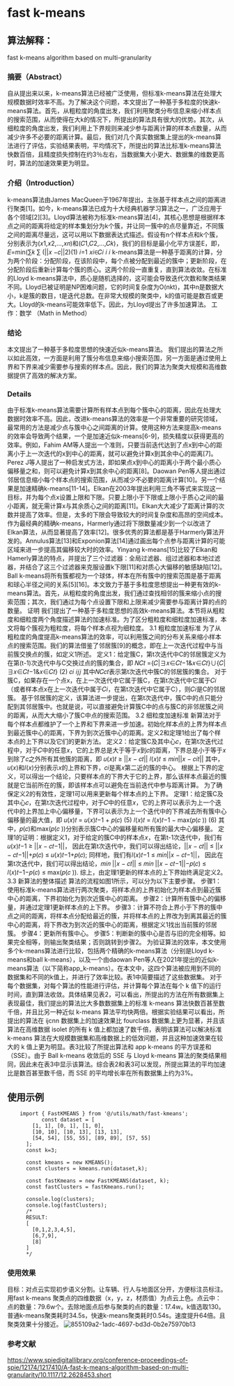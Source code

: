 # fast k-means
## 算法解释：
fast k-means algorithm based on multi-granularity
### 摘要（Abstract）
自从提出来以来，k-means算法已经被广泛使用，但标准k-means算法在处理大规模数据时效率不高。为了解决这个问题，本文提出了一种基于多粒度的快速k-means算法。首先，从粗粒度的角度出发，我们利用聚类分布信息来缩小样本点的搜索范围，从而使得在大k的情况下，所提出的算法具有很大的优势。其次，从细粒度的角度出发，我们利用上下界规则来减少参与距离计算的样本点数量，从而减少许多不必要的距离计算。最后，我们对几个真实数据集上提出的k-means算法进行了评估，实验结果表明，平均情况下，所提出的算法比标准k-means算法快数百倍，且精度损失控制在约3％左右，当数据集大小更大、数据集的维数更高时，算法的加速效果更为明显。
### 介绍（Introduction）
k-means算法由James MacQueen于1967年提出，主张基于样本点之间的距离进行聚类[1]。如今，k-means算法已成为十大经典机器学习算法之一，广泛应用于各个领域[2][3]。Lloyd算法被称为标准k-means算法[4]，其核心思想是根据样本点之间的距离将给定的样本集划分为k个簇，并让同一簇中的点尽量靠近，不同簇之间的距离尽量远，这可以用以下数据表达式描述。假设有n个样本点和k个簇，分别表示为(𝑥1,𝑥2,...,𝑥𝑛)和(𝐶1,𝐶2,...,𝐶𝑘)，我们的目标是最小化平方误差E，即， 𝐸=min⁡(∑𝑘 ∑ (||𝑥 −𝑐||2)(1) 𝑖=1 𝑥𝑖∈𝐶𝑖 𝑖 𝑖 k-means算法是一种基于距离的计算，分为两个阶段：分配阶段，在该阶段中，每个点被分配到最近的簇中；更新阶段，在分配阶段后重新计算每个簇的质心。这两个阶段一直重复，直到算法收敛。在标准的Lloyd k-means算法中，质心是随机选择的，这可能会导致迭代次数和聚类结果不同。Lloyd已被证明是NP困难问题，它的时间复杂度为O(nkt)，其中n是数据大小，k是簇的数目，t是迭代总数。在非常大规模的聚类中，k的值可能是数百或更大。Lloyd的k-means可能效率低下。因此，为Lloyd提出了许多加速算法。
工作：数学 （Math in Method）
### 结论
本文提出了一种基于多粒度思想的快速近似k-means算法。 我们提出的算法之所以如此高效，一方面是利用了簇分布信息来缩小搜索范围，另一方面是通过使用上界和下界来减少需要参与搜索的样本点。因此，我们的算法为聚类大规模和高维数据提供了高效的解决方案。

### Details
由于标准k-means算法需要计算所有样本点到每个簇中心的距离，因此在处理大数据时效率不高。因此，改进k-means算法的效率是一个非常重要的研究领域，最常用的方法是减少点与簇中心之间距离的计算。使用这种方法来提高k-means的效率会导致两个结果，一个是加速近似k-means[6-9]，损失精度以获得更高的效率。例如，Fahim AM等人提出一个准则，只要当前迭代达到了点x到中心的距离小于上一次迭代的x到中心的距离，就可以避免计算x到其余中心的距离[7]。Perez J等人提出了一种启发式方法，即如果点x到中心的距离小于两个最小质心偏移量之和，则可以避免计算x到其余中心的距离[8]。Daowan Pen等人提出通过邻居信息缩小每个样本点的搜索范围，从而减少不必要的距离计算[10]。另一个结果是加速精确k-means[11-14]。Elkan在2003年提出利用三角不等式来实现这一目标，并为每个点x设置上限和下限。只要上限小于下限或上限小于质心之间的最小距离，就无需计算x与其余质心之间的距离[11]。Elkan大大减少了距离计算的次数并提高了效率。但是，太多的下限会导致较大的时间复杂度和高昂的空间成本。作为最经典的精确k-means，Harmerly通过将下限数量减少到一个以改进了Elkan算法，从而显著提高了效率[12]。很多优秀的算法都是基于Harmerly算法开发的。Annulus算法[13]和Exponion算法[14]通过画出每个点参与距离计算的可能区域来进一步提高其偏移较大时的效率。Yinyang k-means[15]比较了Elkan和Hamerly算法的特点，并提出了三个过滤器：全局过滤器、组过滤器和本地过滤器，并结合了这三个过滤器来克服设置k下限[11]和对质心大偏移的敏感缺陷[12]。Ball k-means将所有簇都视为一个球体，样本在所有簇中的搜索范围是基于距离和球心半径之间的关系[5][16]。本文致力于基于多粒度思想提出一种更有效的k-means算法。首先，从粗粒度的角度出发，我们通过查找相邻的簇来缩小点的搜索范围；其次，我们通过为每个点设置下限和上限来减少需要参与距离计算的点的数量。
证明
我们提出了一种基于多粒度思想的高效k-means算法。本节将从粗粒度和细粒度两个角度描述算法的加速标准。为了区分粗粒度和细粒度加速标准，本文将每个簇视为粗粒度，将每个样本点视为细粒度。
3.1 粗粒度加速标准
为了从粗粒度的角度提高k-means算法的效率，可以利用簇之间的分布关系来缩小样本点的搜索范围。我们的算法借鉴了邻居簇[9]的概念，即在上一次迭代过程中与当前簇交换点的簇，如定义1所述。 定义1：给定簇C，第t次迭代中C的邻居簇定义为在第(t-1)次迭代中与C交换过点的簇的集合，即 𝑁𝐶𝑡 ={𝐶|∃𝑥∈𝐶𝑡−1&𝑥∈𝐶𝑡}∪{𝐶|∃𝑥∈𝐶𝑡−1&𝑥∈𝐶𝑡} (2) 𝑐𝑖 𝑖𝑗𝑗 其中𝑁𝐶𝑐𝑡表示第t次迭代中簇C的邻居簇的集合。 对于簇C，如果存在一个点x，在上一次迭代中它属于簇C，在第t次迭代中它属于𝐶𝑖（或者样本点x在上一次迭代中属于𝐶𝑖，在第t次迭代中它属于C），则𝐶𝑖是C的邻居簇。 基于邻居簇的定义，该算法进一步提出，在第t次迭代中，簇C中的点只能分配到其邻居簇中。也就是说，可以直接避免计算簇C中的点与簇C的非邻居簇之间的距离，从而大大缩小了簇C中点的搜索范围。
3.2 细粒度加速标准
新算法对于每个样本点都维护了一个上界和下界来进一步加速。初始化样本点的上界为样本点到最近簇中心的距离，下界为到次近簇中心的距离。定义2和定理1给出了每个样本点的上下界以及它们的更新方法。 定义2：给定簇C及其中心𝑐，在第t次迭代过程中，对于𝐶中的任意𝑥，它的上界总是大于等于𝑥到𝑐的距离，下界总是小于等于𝑥到除了𝑐之外所有其他簇的距离，即 𝑢(𝑥)𝑡 ≥ ||𝑥 − 𝑐𝑡|| 𝑙(𝑥)𝑡 ≤ 𝑚𝑖𝑛||𝑥 − 𝑐𝑖𝑡|| 其中，𝑢(𝑥)和𝑙(𝑥)分别表示𝑥的上界和下界，𝑐𝑖是离𝑥第二近的簇的中心。 根据上下界的定义，可以得出一个结论，只要样本点的下界大于它的上界，那么该样本点最近的簇就是它当前所在的簇，即该样本点可以避免在当前迭代中参与距离计算。 为了确保定义2的有效性，定理1可以用来更新每个样本点的上下界。 定理1：给定簇C及其中心𝑐，在第t次迭代过程中，对于𝐶中的任意𝑥，它的上界可以表示为上一个迭代中的上界加上中心偏移量，下界可以表示为上一个迭代中的下界减去所有簇中心偏移量的最大值，即 𝑢(𝑥)𝑡 = 𝑢(𝑥)𝑡−1 + 𝑝(𝑐) (5) 𝑙(𝑥)𝑡 = 𝑙(𝑥)𝑡−1 − max⁡(𝑝(𝑐 )) (6) 其中，𝑝(𝑐)和max⁡(𝑝(𝑐 ))分别表示簇C中心的偏移量和所有簇的最大中心偏移量。 定理1的证明：根据定义1，对于给定的簇C中的样本点𝑥，在第t-1次迭代中，我们有𝑢(𝑥)𝑡−1 ≥ ||𝑥 − 𝑐𝑡−1||， 因此在第t次迭代中，我们可以得出结论，||𝑥 − 𝑐𝑡|| ≤ ||𝑥 − 𝑐𝑡−1||+𝑝(𝑐) ≤ 𝑢(𝑥)𝑡−1+𝑝(𝑐); 同样地，我们有𝑙(𝑥)𝑡−1 ≤ 𝑚𝑖𝑛||𝑥 − 𝑐𝑡−1||， 因此在第t次迭代中，我们可以得出结论，𝑚𝑖𝑛 ||𝑥 − 𝑐𝑡|| ≤ 𝑚𝑖𝑛 ||𝑥 − 𝑐𝑡−1||−𝑝(𝑐) ≤ 𝑙(𝑥)𝑡−1−𝑝(𝑐) ≤ max⁡(𝑝(𝑐 )). 综上，由定理1更新的样本点的上下界始终满足定义2。
3.3 新算法的整体描述
算法的流程如图1所示，可以分为以下主要步骤。 步骤1：使用标准k-means算法进行两次聚类，将样本点的上界初始化为样本点到最近簇中心的距离，下界初始化为到次近簇中心的距离。 步骤2：计算所有簇中心的偏移量，并通过定理1更新样本点的上下界。 步骤3：计算不符合上界小于下界的簇中点之间的距离，将样本点分配给最近的簇，并将样本点的上界改为到离其最近的簇中心的距离，将下界改为到次近的簇中心的距离，根据定义1找出当前簇的邻居簇。 步骤4：更新所有簇中心。 步骤5：判断新的簇中心是否与旧的完全相等。如果完全相等，则输出聚类结果；否则跳转到步骤2。
为验证算法的效率，本文使用多个k-means算法进行比较，包括两个精确的k-means算法（分别是Lloyd k-means和ball k-means），以及一个由daowan Pen等人在2021年提出的近似k-means算法（以下简称app_k-means）。在本文中，这四个算法被应用到不同的数据集和不同的k值上，并进行了效率比较。表1中简要描述了这些数据集。
对于每个数据集，对每个算法的性能进行评估，并计算每个算法在每个 k 值下的运行时间，直到算法收敛。具体结果见表2，可以看出，所提出的方法在所有数据集上表现最佳，我们提出的算法比大多数数据集上的标准 k-means 算法快数百甚至数千倍，并且比另一种近似 k-means 算法平均快两倍。根据实验结果可以看出，所提出的算法在 ijcnn 数据集上的加速效果比 fourclass 数据集上更为显著，并且该算法在高维数据 isolet 的所有 k 值上都加速了数千倍，表明该算法可以解决标准 k-means 算法在大规模数据集和高维数据上的低效问题，并且这种加速效果在较大的 k 值上更为明显。表3比较了所提出算法和 app k-means 的平方误差和（SSE）。由于 Ball k-means 收敛后的 SSE 与 Lloyd k-means 算法的聚类结果相同，因此未在表3中显示该算法。综合表2和表3可以发现，所提出算法的平均加速比是数百甚至数千倍，而 SSE 的平均增长率在所有数据集上约为3%。

## 使用示例
``` import { KMEANS } from '@/utils/math/k-means';
    import { FastKMEANS } from '@/utils/math/fast-kmeans';
           const dataset = [
        [1, 1], [0, 1], [1, 0],
        [10, 10], [10, 13], [13, 13],
        [54, 54], [55, 55], [89, 89], [57, 55]
      ];
      const k=3;
      
      const kmeans = new KMEANS();
      const clusters = kmeans.run(dataset,k);
      
      const fastKmeans = new FastKMEANS(dataset, k);
      const fastClusters = fastKmeans.run();

      console.log(clusters);
      console.log(fastClusters);
      /*
      RESULT:
      [
        [0,1,2,3,4,5],
        [6,7,9],
        [8]
      ]
      */
``` 

### 使用效果
目标：对点云实现初步语义分割。让车辆、行人与地面区分开，方便标注员标注。
  用fast k-means 聚类点的四维数据（x，y，z，材质值）为点云上色。点云中：点的数量：79.6w个。去除地面点后参与聚类的点的数量：17.4w。k值选取130。普通k-means聚类耗时34.5s，快速k-means聚类耗时0.54s。速度提升64倍。且聚类效果十分接近。
   ![855109a2-1adc-4697-bd3d-0b2e75970b13](https://user-images.githubusercontent.com/37499101/236139863-b79210fa-f1a1-4a5d-9c29-99a3cb64d052.jpeg)

### 参考文献
https://www.spiedigitallibrary.org/conference-proceedings-of-spie/12174/1217410/A-fast-k-means-algorithm-based-on-multi-granularity/10.1117/12.2628453.short
